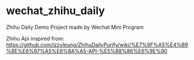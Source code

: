 # wechat_zhihu_daily
Zhihu Daily Demo Project made by Wechat Mini Program


Zhihu Api inspired from: https://github.com/izzyleung/ZhihuDailyPurify/wiki/%E7%9F%A5%E4%B9%8E%E6%97%A5%E6%8A%A5-API-%E5%88%86%E6%9E%90
